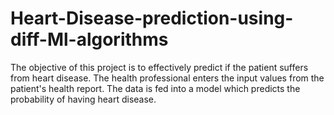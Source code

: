 # Heart-Disease-prediction-using-diff-Ml-algorithms
The objective of this project  is to effectively predict if the patient suffers from heart disease. The health professional enters the input values from the patient's health report. The data is fed into a model which predicts the probability of having heart disease.

